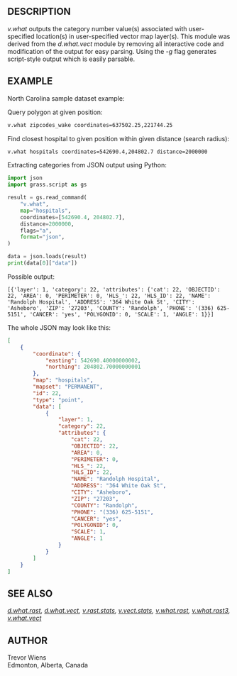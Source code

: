 ## DESCRIPTION

*v.what* outputs the category number value(s) associated with
user-specified location(s) in user-specified vector map layer(s). This
module was derived from the *d.what.vect* module by removing all
interactive code and modification of the output for easy parsing. Using
the *-g* flag generates script-style output which is easily parsable.

## EXAMPLE

North Carolina sample dataset example:

Query polygon at given position:

```sh
v.what zipcodes_wake coordinates=637502.25,221744.25
```

Find closest hospital to given position within given distance (search
radius):

```sh
v.what hospitals coordinates=542690.4,204802.7 distance=2000000
```

Extracting categories from JSON output using Python:

```python
import json
import grass.script as gs

result = gs.read_command(
    "v.what",
    map="hospitals",
    coordinates=[542690.4, 204802.7],
    distance=2000000,
    flags="a",
    format="json",
)

data = json.loads(result)
print(data[0]["data"])
```

Possible output:

```text
[{'layer': 1, 'category': 22, 'attributes': {'cat': 22, 'OBJECTID': 22, 'AREA': 0, 'PERIMETER': 0, 'HLS_': 22, 'HLS_ID': 22, 'NAME': 'Randolph Hospital', 'ADDRESS': '364 White Oak St', 'CITY': 'Asheboro', 'ZIP': '27203', 'COUNTY': 'Randolph', 'PHONE': '(336) 625-5151', 'CANCER': 'yes', 'POLYGONID': 0, 'SCALE': 1, 'ANGLE': 1}}]
```

The whole JSON may look like this:

```json
[
    {
        "coordinate": {
            "easting": 542690.40000000002,
            "northing": 204802.70000000001
        },
        "map": "hospitals",
        "mapset": "PERMANENT",
        "id": 22,
        "type": "point",
        "data": [
            {
                "layer": 1,
                "category": 22,
                "attributes": {
                    "cat": 22,
                    "OBJECTID": 22,
                    "AREA": 0,
                    "PERIMETER": 0,
                    "HLS_": 22,
                    "HLS_ID": 22,
                    "NAME": "Randolph Hospital",
                    "ADDRESS": "364 White Oak St",
                    "CITY": "Asheboro",
                    "ZIP": "27203",
                    "COUNTY": "Randolph",
                    "PHONE": "(336) 625-5151",
                    "CANCER": "yes",
                    "POLYGONID": 0,
                    "SCALE": 1,
                    "ANGLE": 1
                }
            }
        ]
    }
]
```

## SEE ALSO

*[d.what.rast](d.what.rast.md), [d.what.vect](d.what.vect.md),
[v.rast.stats](v.rast.stats.md), [v.vect.stats](v.vect.stats.md),
[v.what.rast](v.what.rast.md), [v.what.rast3](v.what.rast3.md),
[v.what.vect](v.what.vect.md)*

## AUTHOR

Trevor Wiens  
Edmonton, Alberta, Canada
